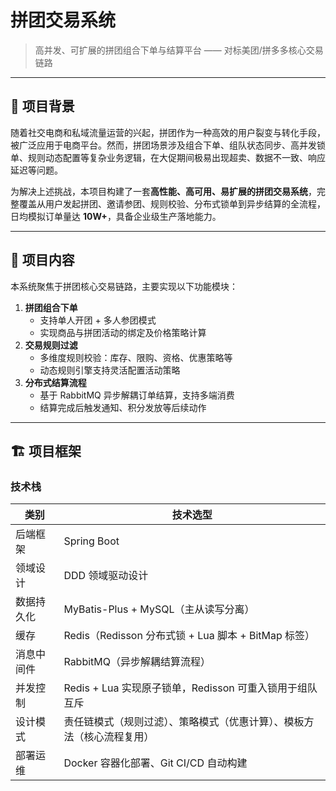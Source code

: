 # 拼团交易系统

> 高并发、可扩展的拼团组合下单与结算平台 —— 对标美团/拼多多核心交易链路

---

## 📌 项目背景

随着社交电商和私域流量运营的兴起，拼团作为一种高效的用户裂变与转化手段，被广泛应用于电商平台。然而，拼团场景涉及组合下单、组队状态同步、高并发锁单、规则动态配置等复杂业务逻辑，在大促期间极易出现超卖、数据不一致、响应延迟等问题。

为解决上述挑战，本项目构建了一套**高性能、高可用、易扩展的拼团交易系统**，完整覆盖从用户发起拼团、邀请参团、规则校验、分布式锁单到异步结算的全流程，日均模拟订单量达 **10W+**，具备企业级生产落地能力。

---

## 🧩 项目内容

本系统聚焦于拼团核心交易链路，主要实现以下功能模块：

1. **拼团组合下单**
   - 支持单人开团 + 多人参团模式
   - 实现商品与拼团活动的绑定及价格策略计算
2. **交易规则过滤**
   - 多维度规则校验：库存、限购、资格、优惠策略等
   - 动态规则引擎支持灵活配置活动策略
3. **分布式结算流程**
   - 基于 RabbitMQ 异步解耦订单结算，支持多端消费
   - 结算完成后触发通知、积分发放等后续动作

---

## 🏗️ 项目框架

### 技术栈

| 类别       | 技术选型 |
|------------|----------|
| 后端框架   | Spring Boot |
| 领域设计   | DDD 领域驱动设计 |
| 数据持久化 | MyBatis-Plus + MySQL（主从读写分离） |
| 缓存       | Redis（Redisson 分布式锁 + Lua 脚本 + BitMap 标签） |
| 消息中间件 | RabbitMQ（异步解耦结算流程） |
| 并发控制   | Redis + Lua 实现原子锁单，Redisson 可重入锁用于组队互斥 |
| 设计模式   | 责任链模式（规则过滤）、策略模式（优惠计算）、模板方法（核心流程复用） |
| 部署运维   | Docker 容器化部署、Git CI/CD 自动构建 |

